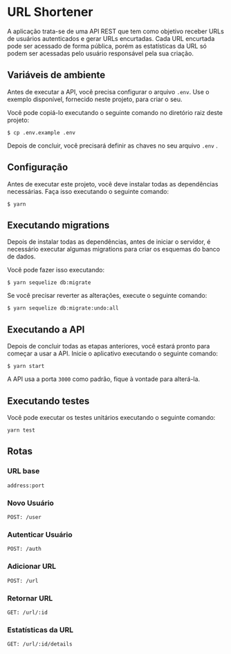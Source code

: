 # URL Shortener

 A aplicação trata-se de uma API REST que tem como objetivo receber URLs de usuários autenticados e gerar URLs encurtadas. Cada URL encurtada pode ser acessado de forma pública, porém as estatísticas da URL só podem ser acessadas pelo usuário responsável pela sua criação.

## Variáveis de ambiente

Antes de executar a API, você precisa configurar o arquivo `.env`. Use o exemplo disponível, fornecido neste projeto, para criar o seu.

Você pode copiá-lo executando o seguinte comando no diretório raiz deste projeto:

```
$ cp .env.example .env
```

Depois de concluir, você precisará definir as chaves no seu arquivo `.env` .

## Configuração

Antes de executar este projeto, você deve instalar todas as dependências necessárias. Faça isso executando o seguinte comando:

```
$ yarn
```

## Executando migrations

Depois de instalar todas as dependências, antes de iniciar o servidor, é necessário executar algumas migrations para criar os esquemas do banco de dados.

Você pode fazer isso executando:

```
$ yarn sequelize db:migrate
```

Se você precisar reverter as alterações, execute o seguinte comando:

```
$ yarn sequelize db:migrate:undo:all
```

## Executando a API

Depois de concluir todas as etapas anteriores, você estará pronto para começar a usar a API. Inicie o aplicativo executando o seguinte comando:

```
$ yarn start
```

A API usa a porta `3000` como padrão, fique à vontade para alterá-la.

## Executando testes

Você pode executar os testes unitários executando o seguinte comando:

```
yarn test
```

## Rotas

### URL base

```
address:port
```

### Novo Usuário

```
POST: /user
```

### Autenticar Usuário

```
POST: /auth
```

### Adicionar URL

```
POST: /url
```

### Retornar URL

```
GET: /url/:id
```

### Estatísticas da URL

```
GET: /url/:id/details
```
